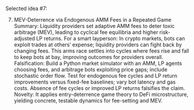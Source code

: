 Selected idea #7:

7) MEV-Deterrence via Endogenous AMM Fees in a Repeated Game
Summary: Liquidity providers set adaptive AMM fees to deter toxic arbitrage (MEV), leading to cyclical fee equilibria and higher risk-adjusted LP returns.
For a smart layperson: In crypto markets, bots can exploit trades at others’ expense; liquidity providers can fight back by changing fees. This arms race settles into cycles where fees rise and fall to keep bots at bay, improving outcomes for providers overall.
Falsification: Build a Python market simulator with an AMM, LP agents choosing fees, and arbitrage bots exploiting price gaps; include stochastic order flow. Test for endogenous fee cycles and LP return improvements versus fixed-fee baselines; vary bot latency and gas costs. Absence of fee cycles or improved LP returns falsifies the claim.
Novelty: It applies entry-deterrence game theory to DeFi microstructure, yielding concrete, testable dynamics for fee-setting and MEV.
